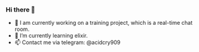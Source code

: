### Hi there 👋

- 🔭 I am currently working on a training project, which is a real-time chat room.
- 🌱 I’m currently learning elixir.
- 📫 Contact me via telegram: @acidcry909
